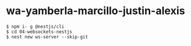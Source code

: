 # wa-yamberla-marcillo-justin-alexis

```
$ npm i- g @nestjs/cli
$ cd 04-websockets-nestjs
$ nest new ws-server --skip-git
```